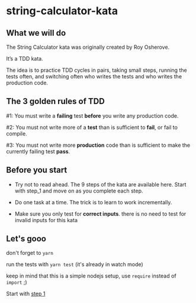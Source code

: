# string-calculator-kata

## What we will do

The String Calculator kata was originally created by Roy Osherove.

It’s a TDD kata.

The idea is to practice TDD cycles in pairs, taking small steps, running the tests often, and switching often who writes the tests and who writes the production code.

## The 3 golden rules of TDD

#1: You must write a **failing** test **before** you write any production code.

#2: You must not write more of a **test** than is sufficient to **fail**, or fail to compile.

#3: You must not write more **production** code than is sufficient to make the currently failing test **pass**.

## Before you start

- Try not to read ahead. The 9 steps of the kata are available here. Start with step_1 and move on as you complete each step.

- Do one task at a time. The trick is to learn to work incrementally.

- Make sure you only test for **correct inputs**. there is no need to test for invalid inputs for this kata

## Let's gooo

don't forget to `yarn`

run the tests with `yarn test` (it's already in watch mode)

keep in mind that this is a simple nodejs setup, use `require` instead of `import` ;)

Start with [step 1](./steps/step_1.md)
